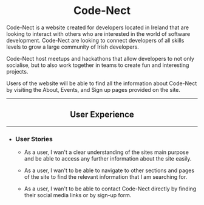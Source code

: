 <!--INTRODUCTION-->

<h1 align="center">Code-Nect</h1>
Code-Nect is a website created for developers located in Ireland that are looking to interact with others who are interested in the world of software development. Code-Nect are looking to connect developers of all skills levels to grow a large community of Irish developers.

Code-Nect host meetups and hackathons that allow developers to not only socialise, but to also work together in teams to create fun and interesting projects.

Users of the website will be able to find all the information about Code-Nect by visiting the About, Events, and Sign up pages provided on the site.

---

<h2 align="center">User Experience</h2>

---

<!--USER STORIES-->

- ### User Stories

  - As a user, I wan't a clear understanding of the sites main purpose and be able to access any further information about the site easily.

  - As a user, I wan't to be able to navigate to other sections and pages of the site to find the relevant information that I am searching for.

  - As a user, I wan't to be able to contact Code-Nect directly by finding their social media links or by sign-up form.


<!--FEATURES-->




<!--TYPOGRAPHY>



<!--TESTING-->




<!--BUGS-->




<!--DEPLOYMENT-->




<!--CREDITS-->